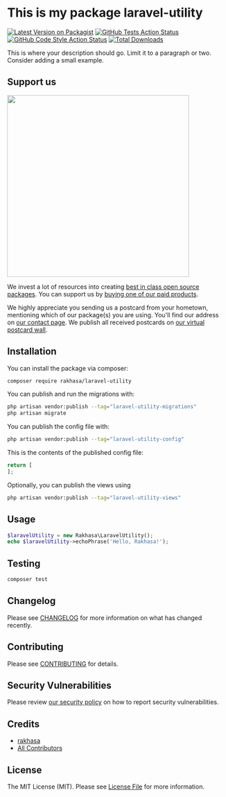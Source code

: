 # This is my package laravel-utility

[![Latest Version on Packagist](https://img.shields.io/packagist/v/rakhasa/laravel-utility.svg?style=flat-square)](https://packagist.org/packages/rakhasa/laravel-utility)
[![GitHub Tests Action Status](https://img.shields.io/github/actions/workflow/status/rakhasa/laravel-utility/run-tests.yml?branch=main&label=tests&style=flat-square)](https://github.com/rakhasa/laravel-utility/actions?query=workflow%3Arun-tests+branch%3Amain)
[![GitHub Code Style Action Status](https://img.shields.io/github/actions/workflow/status/rakhasa/laravel-utility/fix-php-code-style-issues.yml?branch=main&label=code%20style&style=flat-square)](https://github.com/rakhasa/laravel-utility/actions?query=workflow%3A"Fix+PHP+code+style+issues"+branch%3Amain)
[![Total Downloads](https://img.shields.io/packagist/dt/rakhasa/laravel-utility.svg?style=flat-square)](https://packagist.org/packages/rakhasa/laravel-utility)

This is where your description should go. Limit it to a paragraph or two. Consider adding a small example.

## Support us

[<img src="https://github-ads.s3.eu-central-1.amazonaws.com/laravel-utility.jpg?t=1" width="419px" />](https://spatie.be/github-ad-click/laravel-utility)

We invest a lot of resources into creating [best in class open source packages](https://spatie.be/open-source). You can support us by [buying one of our paid products](https://spatie.be/open-source/support-us).

We highly appreciate you sending us a postcard from your hometown, mentioning which of our package(s) you are using. You'll find our address on [our contact page](https://spatie.be/about-us). We publish all received postcards on [our virtual postcard wall](https://spatie.be/open-source/postcards).

## Installation

You can install the package via composer:

```bash
composer require rakhasa/laravel-utility
```

You can publish and run the migrations with:

```bash
php artisan vendor:publish --tag="laravel-utility-migrations"
php artisan migrate
```

You can publish the config file with:

```bash
php artisan vendor:publish --tag="laravel-utility-config"
```

This is the contents of the published config file:

```php
return [
];
```

Optionally, you can publish the views using

```bash
php artisan vendor:publish --tag="laravel-utility-views"
```

## Usage

```php
$laravelUtility = new Rakhasa\LaravelUtility();
echo $laravelUtility->echoPhrase('Hello, Rakhasa!');
```

## Testing

```bash
composer test
```

## Changelog

Please see [CHANGELOG](CHANGELOG.md) for more information on what has changed recently.

## Contributing

Please see [CONTRIBUTING](CONTRIBUTING.md) for details.

## Security Vulnerabilities

Please review [our security policy](../../security/policy) on how to report security vulnerabilities.

## Credits

- [rakhasa](https://github.com/rakhasa)
- [All Contributors](../../contributors)

## License

The MIT License (MIT). Please see [License File](LICENSE.md) for more information.

